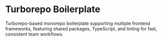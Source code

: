 # Turborepo Boilerplate

Turborepo-based monorepo boilerplate supporting multiple frontend frameworks, featuring shared packages, TypeScript, and linting for fast, consistent team workflows.

